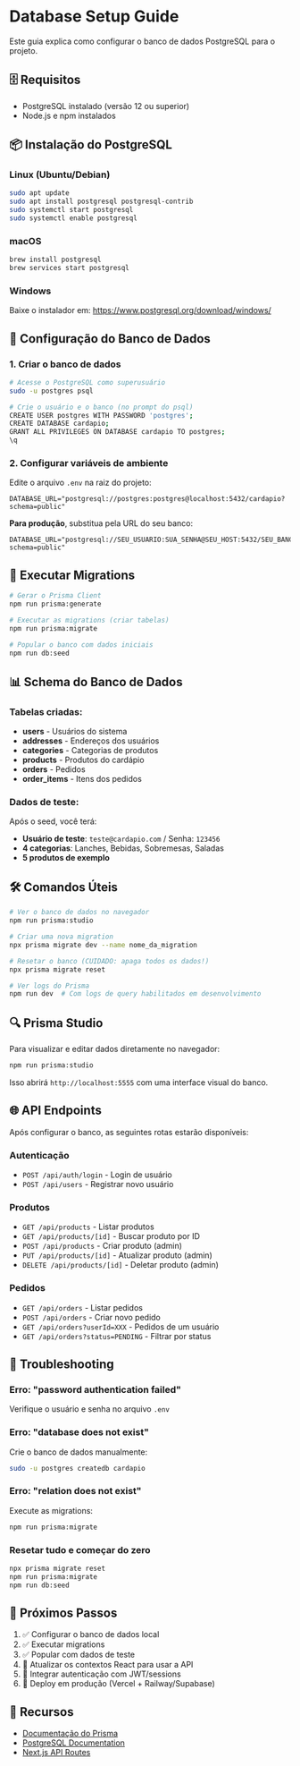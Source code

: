 # Database Setup Guide

Este guia explica como configurar o banco de dados PostgreSQL para o projeto.

## 🗄️ Requisitos

- PostgreSQL instalado (versão 12 ou superior)
- Node.js e npm instalados

## 📦 Instalação do PostgreSQL

### Linux (Ubuntu/Debian)
```bash
sudo apt update
sudo apt install postgresql postgresql-contrib
sudo systemctl start postgresql
sudo systemctl enable postgresql
```

### macOS
```bash
brew install postgresql
brew services start postgresql
```

### Windows
Baixe o instalador em: https://www.postgresql.org/download/windows/

## 🔧 Configuração do Banco de Dados

### 1. Criar o banco de dados

```bash
# Acesse o PostgreSQL como superusuário
sudo -u postgres psql

# Crie o usuário e o banco (no prompt do psql)
CREATE USER postgres WITH PASSWORD 'postgres';
CREATE DATABASE cardapio;
GRANT ALL PRIVILEGES ON DATABASE cardapio TO postgres;
\q
```

### 2. Configurar variáveis de ambiente

Edite o arquivo `.env` na raiz do projeto:

```env
DATABASE_URL="postgresql://postgres:postgres@localhost:5432/cardapio?schema=public"
```

**Para produção**, substitua pela URL do seu banco:
```env
DATABASE_URL="postgresql://SEU_USUARIO:SUA_SENHA@SEU_HOST:5432/SEU_BANCO?schema=public"
```

## 🚀 Executar Migrations

```bash
# Gerar o Prisma Client
npm run prisma:generate

# Executar as migrations (criar tabelas)
npm run prisma:migrate

# Popular o banco com dados iniciais
npm run db:seed
```

## 📊 Schema do Banco de Dados

### Tabelas criadas:

- **users** - Usuários do sistema
- **addresses** - Endereços dos usuários
- **categories** - Categorias de produtos
- **products** - Produtos do cardápio
- **orders** - Pedidos
- **order_items** - Itens dos pedidos

### Dados de teste:

Após o seed, você terá:
- **Usuário de teste**: `teste@cardapio.com` / Senha: `123456`
- **4 categorias**: Lanches, Bebidas, Sobremesas, Saladas
- **5 produtos de exemplo**

## 🛠️ Comandos Úteis

```bash
# Ver o banco de dados no navegador
npm run prisma:studio

# Criar uma nova migration
npx prisma migrate dev --name nome_da_migration

# Resetar o banco (CUIDADO: apaga todos os dados!)
npx prisma migrate reset

# Ver logs do Prisma
npm run dev  # Com logs de query habilitados em desenvolvimento
```

## 🔍 Prisma Studio

Para visualizar e editar dados diretamente no navegador:

```bash
npm run prisma:studio
```

Isso abrirá `http://localhost:5555` com uma interface visual do banco.

## 🌐 API Endpoints

Após configurar o banco, as seguintes rotas estarão disponíveis:

### Autenticação
- `POST /api/auth/login` - Login de usuário
- `POST /api/users` - Registrar novo usuário

### Produtos
- `GET /api/products` - Listar produtos
- `GET /api/products/[id]` - Buscar produto por ID
- `POST /api/products` - Criar produto (admin)
- `PUT /api/products/[id]` - Atualizar produto (admin)
- `DELETE /api/products/[id]` - Deletar produto (admin)

### Pedidos
- `GET /api/orders` - Listar pedidos
- `POST /api/orders` - Criar novo pedido
- `GET /api/orders?userId=XXX` - Pedidos de um usuário
- `GET /api/orders?status=PENDING` - Filtrar por status

## 🚨 Troubleshooting

### Erro: "password authentication failed"
Verifique o usuário e senha no arquivo `.env`

### Erro: "database does not exist"
Crie o banco de dados manualmente:
```bash
sudo -u postgres createdb cardapio
```

### Erro: "relation does not exist"
Execute as migrations:
```bash
npm run prisma:migrate
```

### Resetar tudo e começar do zero
```bash
npx prisma migrate reset
npm run prisma:migrate
npm run db:seed
```

## 📝 Próximos Passos

1. ✅ Configurar o banco de dados local
2. ✅ Executar migrations
3. ✅ Popular com dados de teste
4. 🔄 Atualizar os contextos React para usar a API
5. 🔄 Integrar autenticação com JWT/sessions
6. 🔄 Deploy em produção (Vercel + Railway/Supabase)

## 🔗 Recursos

- [Documentação do Prisma](https://www.prisma.io/docs)
- [PostgreSQL Documentation](https://www.postgresql.org/docs/)
- [Next.js API Routes](https://nextjs.org/docs/api-routes/introduction)
